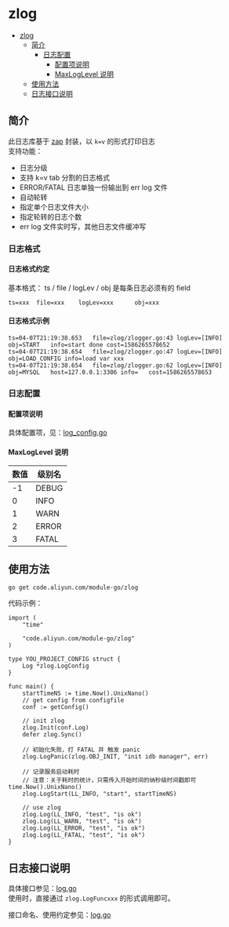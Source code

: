 # zlog

   * [zlog](#zlog)
      * [简介](#简介)
         * [日志配置](#日志配置)
            * [配置项说明](#配置项说明)
            * [MaxLogLevel 说明](#maxloglevel-说明)
      * [使用方法](#使用方法)
      * [日志接口说明](#日志接口说明)

## 简介
此日志库基于 [zap](https://github.com/uber-go/zap) 封装，以 `k=v` 的形式打印日志    
支持功能：
* 日志分级
* 支持 k=v tab 分割的日志格式
* ERROR/FATAL 日志单独一份输出到 err log 文件
* 自动轮转
* 指定单个日志文件大小
* 指定轮转的日志个数
* err log 文件实时写，其他日志文件缓冲写

### 日志格式
#### 日志格式约定
基本格式： ts / file / logLev / obj 是每条日志必须有的 field  
```
ts=xxx	file=xxx	logLev=xxx		obj=xxx
```

#### 日志格式示例
```
ts=04-07T21:19:38.653	file=zlog/zlogger.go:43	logLev=[INFO]		obj=START	info=start done	cost=1586265578652
ts=04-07T21:19:38.654	file=zlog/zlogger.go:47	logLev=[INFO]		obj=LOAD_CONFIG	info=load var xxx
ts=04-07T21:19:38.654	file=zlog/zlogger.go:62	logLev=[INFO]		obj=MYSQL	host=127.0.0.1:3306	info=	cost=1586265578653
```

### 日志配置
#### 配置项说明

具体配置项，见：[log_config.go](./log_config.go#L17)

#### MaxLogLevel 说明

| 数值 | 级别名 |
| ---- | ---- |
| -1 | DEBUG |
| 0 | INFO |
| 1 | WARN |
| 2 | ERROR |
| 3 | FATAL |

## 使用方法

```
go get code.aliyun.com/module-go/zlog
```

代码示例：

```
import (
    "time"

    "code.aliyun.com/module-go/zlog"
)

type YOU_PROJECT_CONFIG struct {
    Log *zlog.LogConfig
}

func main() {
    startTimeNS := time.Now().UnixNano()
    // get config from configfile
    conf := getConfig()

    // init zlog
    zlog.Init(conf.Log)
    defer zlog.Sync()

    // 初始化失败，打 FATAL 并 触发 panic
    zlog.LogPanic(zlog.OBJ_INIT, "init idb manager", err)

    // 记录服务启动耗时
    // 注意：关于耗时的统计，只需传入开始时间的纳秒级时间戳即可 time.Now().UnixNano()
    zlog.LogStart(LL_INFO, "start", startTimeNS)

    // use zlog
    zlog.Log(LL_INFO, "test", "is ok")
    zlog.Log(LL_WARN, "test", "is ok")
    zlog.Log(LL_ERROR, "test", "is ok")
    zlog.Log(LL_FATAL, "test", "is ok")
}
```

## 日志接口说明

具体接口参见：[log.go](./log.go)    
使用时，直接通过 `zlog.LogFuncxxx` 的形式调用即可。    

接口命名、使用约定参见：[log.go](./log.go)  
